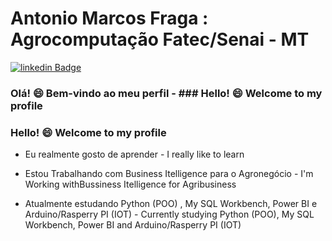

<!--
### Hi there
**AMF1971/AMF1971** is a ✨ _special_ ✨ repository because its `README.md` (this file) appears on your GitHub profile.

Here are some ideas to get you started:

- 🔭 I’m currently working on ...
- 🌱 I’m currently learning ...
- 👯 I’m looking to collaborate on ...
- 🤔 I’m looking for help with ...
- 💬 Ask me about ...
- 📫 How to reach me: ...
- 😄 Pronouns: ...
- ⚡ Fun fact: ...
-->
# Antonio Marcos Fraga : Agrocomputação Fatec/Senai - MT

[![linkedin Badge](https://img.shields.io/badge/-linkedIn-blue?style=flat-square&logo=linkedin&logoColor=white&link=https://www.linkedin.com/in/antonio-marcos-fraga/)](https://www.linkedin.com/in/antonio-marcos-fraga/)

### Olá! 😄 Bem-vindo ao meu perfil - ### Hello! 😄 Welcome to my profile
### Hello! 😄 Welcome to my profile

- Eu realmente gosto de aprender - I really like to learn

- Estou Trabalhando com Business Itelligence para o Agronegócio - I'm Working withBussiness Itelligence for Agribusiness
 
- Atualmente estudando Python (POO) ,  My SQL Workbench, Power BI e Arduino/Rasperry PI (IOT) - Currently studying Python (POO), My SQL Workbench, Power BI and Arduino/Rasperry PI (IOT)





